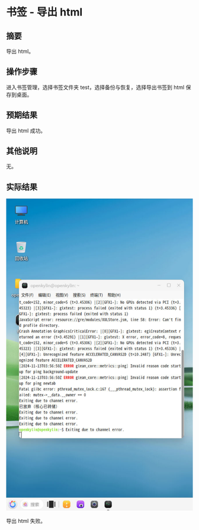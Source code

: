 # 书签 - 导出 html

## 摘要

导出 html。

## 操作步骤

进入书签管理，选择书签文件夹 test，选择备份与恢复，选择导出书签到 html 保存到桌面。

## 预期结果

导出 html 成功。

## 其他说明

无。

## 实际结果

![alt text](image-67.png)

导出 html 失败。